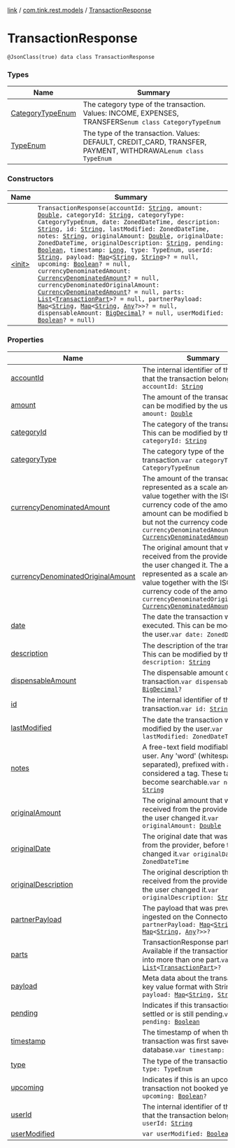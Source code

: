 [link](../../index.md) / [com.tink.rest.models](../index.md) / [TransactionResponse](./index.md)

# TransactionResponse

`@JsonClass(true) data class TransactionResponse`

### Types

| Name | Summary |
|---|---|
| [CategoryTypeEnum](-category-type-enum/index.md) | The category type of the transaction. Values: INCOME, EXPENSES, TRANSFERS`enum class CategoryTypeEnum` |
| [TypeEnum](-type-enum/index.md) | The type of the transaction. Values: DEFAULT, CREDIT_CARD, TRANSFER, PAYMENT, WITHDRAWAL`enum class TypeEnum` |

### Constructors

| Name | Summary |
|---|---|
| [&lt;init&gt;](-init-.md) | `TransactionResponse(accountId: `[`String`](https://kotlinlang.org/api/latest/jvm/stdlib/kotlin/-string/index.html)`, amount: `[`Double`](https://kotlinlang.org/api/latest/jvm/stdlib/kotlin/-double/index.html)`, categoryId: `[`String`](https://kotlinlang.org/api/latest/jvm/stdlib/kotlin/-string/index.html)`, categoryType: CategoryTypeEnum, date: ZonedDateTime, description: `[`String`](https://kotlinlang.org/api/latest/jvm/stdlib/kotlin/-string/index.html)`, id: `[`String`](https://kotlinlang.org/api/latest/jvm/stdlib/kotlin/-string/index.html)`, lastModified: ZonedDateTime, notes: `[`String`](https://kotlinlang.org/api/latest/jvm/stdlib/kotlin/-string/index.html)`, originalAmount: `[`Double`](https://kotlinlang.org/api/latest/jvm/stdlib/kotlin/-double/index.html)`, originalDate: ZonedDateTime, originalDescription: `[`String`](https://kotlinlang.org/api/latest/jvm/stdlib/kotlin/-string/index.html)`, pending: `[`Boolean`](https://kotlinlang.org/api/latest/jvm/stdlib/kotlin/-boolean/index.html)`, timestamp: `[`Long`](https://kotlinlang.org/api/latest/jvm/stdlib/kotlin/-long/index.html)`, type: TypeEnum, userId: `[`String`](https://kotlinlang.org/api/latest/jvm/stdlib/kotlin/-string/index.html)`, payload: `[`Map`](https://kotlinlang.org/api/latest/jvm/stdlib/kotlin.collections/-map/index.html)`<`[`String`](https://kotlinlang.org/api/latest/jvm/stdlib/kotlin/-string/index.html)`, `[`String`](https://kotlinlang.org/api/latest/jvm/stdlib/kotlin/-string/index.html)`>? = null, upcoming: `[`Boolean`](https://kotlinlang.org/api/latest/jvm/stdlib/kotlin/-boolean/index.html)`? = null, currencyDenominatedAmount: `[`CurrencyDenominatedAmount`](../-currency-denominated-amount/index.md)`? = null, currencyDenominatedOriginalAmount: `[`CurrencyDenominatedAmount`](../-currency-denominated-amount/index.md)`? = null, parts: `[`List`](https://kotlinlang.org/api/latest/jvm/stdlib/kotlin.collections/-list/index.html)`<`[`TransactionPart`](../-transaction-part/index.md)`>? = null, partnerPayload: `[`Map`](https://kotlinlang.org/api/latest/jvm/stdlib/kotlin.collections/-map/index.html)`<`[`String`](https://kotlinlang.org/api/latest/jvm/stdlib/kotlin/-string/index.html)`, `[`Map`](https://kotlinlang.org/api/latest/jvm/stdlib/kotlin.collections/-map/index.html)`<`[`String`](https://kotlinlang.org/api/latest/jvm/stdlib/kotlin/-string/index.html)`, `[`Any`](https://kotlinlang.org/api/latest/jvm/stdlib/kotlin/-any/index.html)`?>>? = null, dispensableAmount: `[`BigDecimal`](https://docs.oracle.com/javase/6/docs/api/java/math/BigDecimal.html)`? = null, userModified: `[`Boolean`](https://kotlinlang.org/api/latest/jvm/stdlib/kotlin/-boolean/index.html)`? = null)` |

### Properties

| Name | Summary |
|---|---|
| [accountId](account-id.md) | The internal identifier of the account that the transaction belongs to.`var accountId: `[`String`](https://kotlinlang.org/api/latest/jvm/stdlib/kotlin/-string/index.html) |
| [amount](amount.md) | The amount of the transaction. This can be modified by the user.`var amount: `[`Double`](https://kotlinlang.org/api/latest/jvm/stdlib/kotlin/-double/index.html) |
| [categoryId](category-id.md) | The category of the transaction. This can be modified by the user.`var categoryId: `[`String`](https://kotlinlang.org/api/latest/jvm/stdlib/kotlin/-string/index.html) |
| [categoryType](category-type.md) | The category type of the transaction.`var categoryType: CategoryTypeEnum` |
| [currencyDenominatedAmount](currency-denominated-amount.md) | The amount of the transaction represented as a scale and unscaled value together with the ISO 4217 currency code of the amount. The amount can be modified by the user but not the currency code.`var currencyDenominatedAmount: `[`CurrencyDenominatedAmount`](../-currency-denominated-amount/index.md)`?` |
| [currencyDenominatedOriginalAmount](currency-denominated-original-amount.md) | The original amount that was received from the provider, before the user changed it. The amount is represented as a scale and unscaled value together with the ISO 4217 currency code of the amount.`var currencyDenominatedOriginalAmount: `[`CurrencyDenominatedAmount`](../-currency-denominated-amount/index.md)`?` |
| [date](date.md) | The date the transaction was executed. This can be modified by the user.`var date: ZonedDateTime` |
| [description](description.md) | The description of the transaction. This can be modified by the user.`var description: `[`String`](https://kotlinlang.org/api/latest/jvm/stdlib/kotlin/-string/index.html) |
| [dispensableAmount](dispensable-amount.md) | The dispensable amount of the transaction.`var dispensableAmount: `[`BigDecimal`](https://docs.oracle.com/javase/6/docs/api/java/math/BigDecimal.html)`?` |
| [id](id.md) | The internal identifier of the transaction.`var id: `[`String`](https://kotlinlang.org/api/latest/jvm/stdlib/kotlin/-string/index.html) |
| [lastModified](last-modified.md) | The date the transaction was last modified by the user.`var lastModified: ZonedDateTime` |
| [notes](notes.md) | A free-text field modifiable by the user. Any &#39;word&#39; (whitespace separated), prefixed with a #, is considered a tag. These tags become searchable.`var notes: `[`String`](https://kotlinlang.org/api/latest/jvm/stdlib/kotlin/-string/index.html) |
| [originalAmount](original-amount.md) | The original amount that was received from the provider, before the user changed it.`var originalAmount: `[`Double`](https://kotlinlang.org/api/latest/jvm/stdlib/kotlin/-double/index.html) |
| [originalDate](original-date.md) | The original date that was received from the provider, before the user changed it.`var originalDate: ZonedDateTime` |
| [originalDescription](original-description.md) | The original description that was received from the provider, before the user changed it.`var originalDescription: `[`String`](https://kotlinlang.org/api/latest/jvm/stdlib/kotlin/-string/index.html) |
| [partnerPayload](partner-payload.md) | The payload that was previously ingested on the Connector API.`var partnerPayload: `[`Map`](https://kotlinlang.org/api/latest/jvm/stdlib/kotlin.collections/-map/index.html)`<`[`String`](https://kotlinlang.org/api/latest/jvm/stdlib/kotlin/-string/index.html)`, `[`Map`](https://kotlinlang.org/api/latest/jvm/stdlib/kotlin.collections/-map/index.html)`<`[`String`](https://kotlinlang.org/api/latest/jvm/stdlib/kotlin/-string/index.html)`, `[`Any`](https://kotlinlang.org/api/latest/jvm/stdlib/kotlin/-any/index.html)`?>>?` |
| [parts](parts.md) | TransactionResponse parts (Beta). Available if the transaction is divided into more than one part.`var parts: `[`List`](https://kotlinlang.org/api/latest/jvm/stdlib/kotlin.collections/-list/index.html)`<`[`TransactionPart`](../-transaction-part/index.md)`>?` |
| [payload](payload.md) | Meta data about the transaction, in key value format with Strings.`var payload: `[`Map`](https://kotlinlang.org/api/latest/jvm/stdlib/kotlin.collections/-map/index.html)`<`[`String`](https://kotlinlang.org/api/latest/jvm/stdlib/kotlin/-string/index.html)`, `[`String`](https://kotlinlang.org/api/latest/jvm/stdlib/kotlin/-string/index.html)`>?` |
| [pending](pending.md) | Indicates if this transaction has been settled or is still pending.`var pending: `[`Boolean`](https://kotlinlang.org/api/latest/jvm/stdlib/kotlin/-boolean/index.html) |
| [timestamp](timestamp.md) | The timestamp of when the transaction was first saved to database.`var timestamp: `[`Long`](https://kotlinlang.org/api/latest/jvm/stdlib/kotlin/-long/index.html) |
| [type](type.md) | The type of the transaction.`var type: TypeEnum` |
| [upcoming](upcoming.md) | Indicates if this is an upcoming transaction not booked yet.`var upcoming: `[`Boolean`](https://kotlinlang.org/api/latest/jvm/stdlib/kotlin/-boolean/index.html)`?` |
| [userId](user-id.md) | The internal identifier of the user that the transaction belongs to.`var userId: `[`String`](https://kotlinlang.org/api/latest/jvm/stdlib/kotlin/-string/index.html) |
| [userModified](user-modified.md) | `var userModified: `[`Boolean`](https://kotlinlang.org/api/latest/jvm/stdlib/kotlin/-boolean/index.html)`?` |
